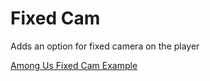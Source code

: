 # Fixed Cam
Adds an option for fixed camera on the player

[Among Us Fixed Cam Example](https://imgpile.com/images/75hmQM.gif)

